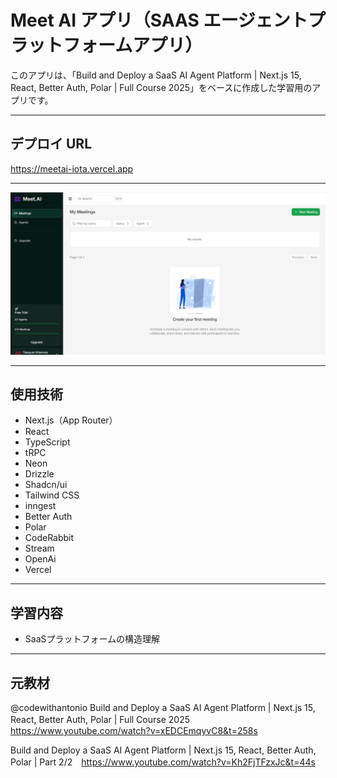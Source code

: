 # Meet AI アプリ（SAAS エージェントプラットフォームアプリ）

このアプリは、「Build and Deploy a SaaS AI Agent Platform | Next.js 15, React, Better Auth, Polar | Full Course 2025」をベースに作成した学習用のアプリです。

---

## デプロイ URL

https://meetai-iota.vercel.app

---

![画面イメージ](https://github.com/t-kitamoto/meetai/blob/main/public/image.png)

---

## 使用技術

- Next.js（App Router）
- React
- TypeScript
- tRPC
- Neon
- Drizzle
- Shadcn/ui
- Tailwind CSS
- inngest
- Better Auth
- Polar
- CodeRabbit
- Stream
- OpenAi
- Vercel

---
  
## 学習内容

- SaaSプラットフォームの構造理解

---

## 元教材
@codewithantonio
Build and Deploy a SaaS AI Agent Platform | Next.js 15, React, Better Auth, Polar | Full Course 2025　https://www.youtube.com/watch?v=xEDCEmqyvC8&t=258s

Build and Deploy a SaaS AI Agent Platform | Next.js 15, React, Better Auth, Polar | Part 2/2　https://www.youtube.com/watch?v=Kh2FjTFzxJc&t=44s


